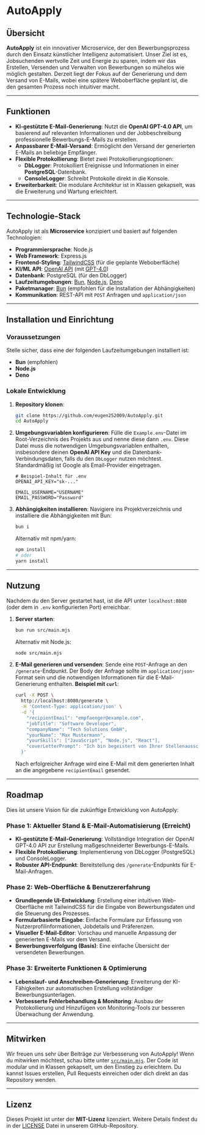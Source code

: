 # AutoApply

## Übersicht

**AutoApply** ist ein innovativer Microservice, der den Bewerbungsprozess durch den Einsatz künstlicher Intelligenz automatisiert. Unser Ziel ist es, Jobsuchenden wertvolle Zeit und Energie zu sparen, indem wir das Erstellen, Versenden und Verwalten von Bewerbungen so mühelos wie möglich gestalten. Derzeit liegt der Fokus auf der Generierung und dem Versand von E-Mails, wobei eine spätere Weboberfläche geplant ist, die den gesamten Prozess noch intuitiver macht.

---

## Funktionen

* **KI-gestützte E-Mail-Generierung**: Nutzt die **OpenAI GPT-4.0 API**, um basierend auf relevanten Informationen und der Jobbeschreibung professionelle Bewerbungs-E-Mails zu erstellen.
* **Anpassbarer E-Mail-Versand**: Ermöglicht den Versand der generierten E-Mails an beliebige Empfänger.
* **Flexible Protokollierung**: Bietet zwei Protokollierungsoptionen:
    * **DbLogger**: Protokolliert Ereignisse und Informationen in einer **PostgreSQL**-Datenbank.
    * **ConsoleLogger**: Schreibt Protokolle direkt in die Konsole.
* **Erweiterbarkeit**: Die modulare Architektur ist in Klassen gekapselt, was die Erweiterung und Wartung erleichtert.

---

## Technologie-Stack

AutoApply ist als **Microservice** konzipiert und basiert auf folgenden Technologien:

* **Programmiersprache**: Node.js
* **Web Framework**: Express.js
* **Frontend-Styling**: [TailwindCSS](https://tailwindcss.com/) (für die geplante Weboberfläche)
* **KI/ML API**: [OpenAI API](https://platform.openai.com/docs/api-reference) (mit [GPT-4.0](https://openai.com/gpt-4/))
* **Datenbank**: PostgreSQL (für den DbLogger)
* **Laufzeitumgebungen**: [Bun](https://bun.sh/), [Node.js](https://nodejs.org/), [Deno](https://deno.com/)
* **Paketmanager**: [Bun](https://bun.sh/) (empfohlen für die Installation der Abhängigkeiten)
* **Kommunikation**: REST-API mit `POST` Anfragen und `application/json`

---

## Installation und Einrichtung

### Voraussetzungen

Stelle sicher, dass eine der folgenden Laufzeitumgebungen installiert ist:

* **Bun** (empfohlen)
* **Node.js**
* **Deno**

### Lokale Entwicklung

1.  **Repository klonen**:
    ```bash
    git clone https://github.com/eugen252009/AutoApply.git
    cd AutoApply
    ```
2.  **Umgebungsvariablen konfigurieren**:
    Fülle die `Example.env`-Datei im Root-Verzeichnis des Projekts aus und nenne diese dann `.env`.
    Diese Datei muss die notwendigen Umgebungsvariablen enthalten, insbesondere deinen **OpenAI API Key** und die Datenbank-Verbindungsdaten, falls du den `DbLogger` nutzen möchtest.
    Standardmäßig ist Google als Email-Provider eingetragen.
    ```
    # Beispiel-Inhalt für .env
    OPENAI_API_KEY="sk-..."

    EMAIL_USERNAME="USERNAME"
    EMAIL_PASSWORD="Password"
    ```
4.  **Abhängigkeiten installieren**:
    Navigiere ins Projektverzeichnis und installiere die Abhängigkeiten mit Bun:
    ```bash
    bun i
    ```
    Alternativ mit npm/yarn:
    ```bash
    npm install
    # oder
    yarn install
    ```

---

## Nutzung

Nachdem du den Server gestartet hast, ist die API unter `localhost:8080` (oder dem in `.env` konfigurierten Port) erreichbar.

1.  **Server starten**:
    ```bash
    bun run src/main.mjs
    ```
    Alternativ mit Node.js:
    ```bash
    node src/main.mjs
    ```
2.  **E-Mail generieren und versenden**:
    Sende eine `POST`-Anfrage an den `/generate`-Endpunkt. Der Body der Anfrage sollte im `application/json`-Format sein und die notwendigen Informationen für die E-Mail-Generierung enthalten.
    **Beispiel mit `curl`**:
    ```bash
    curl -X POST \
      http://localhost:8080/generate \
      -H 'Content-Type: application/json' \
      -d '{
        "recipientEmail": "empfaenger@example.com",
        "jobTitle": "Software Developer",
        "companyName": "Tech Solutions GmbH",
        "yourName": "Max Mustermann",
        "yourSkills": ["JavaScript", "Node.js", "React"],
        "coverLetterPrompt": "Ich bin begeistert von Ihrer Stellenausschreibung..."
      }'
    ```
    Nach erfolgreicher Anfrage wird eine E-Mail mit dem generierten Inhalt an die angegebene `recipientEmail` gesendet.

---

## Roadmap

Dies ist unsere Vision für die zukünftige Entwicklung von AutoApply:

### Phase 1: Aktueller Stand & E-Mail-Automatisierung (Erreicht)

* **KI-gestützte E-Mail-Generierung**: Vollständige Integration der OpenAI GPT-4.0 API zur Erstellung maßgeschneiderter Bewerbungs-E-Mails.
* **Flexible Protokollierung**: Implementierung von DbLogger (PostgreSQL) und ConsoleLogger.
* **Robuster API-Endpunkt**: Bereitstellung des `/generate`-Endpunkts für E-Mail-Anfragen.

### Phase 2: Web-Oberfläche & Benutzererfahrung

* **Grundlegende UI-Entwicklung**: Erstellung einer intuitiven Web-Oberfläche mit TailwindCSS für die Eingabe von Bewerbungsdaten und die Steuerung des Prozesses.
* **Formularbasierte Eingabe**: Einfache Formulare zur Erfassung von Nutzerprofilinformationen, Jobdetails und Präferenzen.
* **Visueller E-Mail-Editor**: Vorschau und manuelle Anpassung der generierten E-Mails vor dem Versand.
* **Bewerbungsverfolgung (Basis)**: Eine einfache Übersicht der versendeten Bewerbungen.

### Phase 3: Erweiterte Funktionen & Optimierung

* **Lebenslauf- und Anschreiben-Generierung**: Erweiterung der KI-Fähigkeiten zur automatischen Erstellung vollständiger Bewerbungsunterlagen.
* **Verbesserte Fehlerbehandlung & Monitoring**: Ausbau der Protokollierung und Hinzufügen von Monitoring-Tools zur besseren Überwachung der Anwendung.

---

## Mitwirken

Wir freuen uns sehr über Beiträge zur Verbesserung von AutoApply! Wenn du mitwirken möchtest, schau bitte unter [`src/main.mjs`](https://github.com/eugen252009/AutoApply/blob/main/src/main.mjs). Der Code ist modular und in Klassen gekapselt, um den Einstieg zu erleichtern. Du kannst Issues erstellen, Pull Requests einreichen oder dich direkt an das Repository wenden.

---

## Lizenz

Dieses Projekt ist unter der **MIT-Lizenz** lizenziert. Weitere Details findest du in der [LICENSE](https://github.com/eugen252009/AutoApply/blob/main/LICENSE) Datei in unserem GitHub-Repository.
